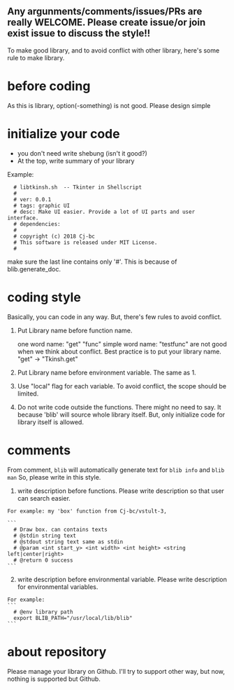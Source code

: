 Any argunments/comments/issues/PRs are really WELCOME.
Please create issue/or join exist issue to discuss the style!!
----

To make good library, and to avoid conflict with other  library,
here's some rule to make library.

# before coding
  As this is library, option(-something) is not good.
  Please design simple


# initialize your code
  * you don't need write shebung (isn't it good?)
  * At the top, write summary of your library

  Example:
  ```
    # libtkinsh.sh  -- Tkinter in Shellscript
    #
    # ver: 0.0.1
    # tags: graphic UI
    # desc: Make UI easier. Provide a lot of UI parts and user interface.
    # dependencies: 
    #
    # copyright (c) 2018 Cj-bc
    # This software is released under MIT License.
    #
  ```

  make sure the last line contains only '#'.
  This is because of blib.generate_doc.

# coding style
  Basically, you can code in any way.
  But, there's few rules to avoid conflict.

  1. Put Library name before function name.

        one word name: "get" "func"
        simple word name: "testfunc"
      are not good when we think about conflict.
      Best practice is to put your library name.
        "get" -> "Tkinsh.get"

  2. Put Library name before environment variable.
      The same as 1.

  3. Use "local" flag for each variable.
    To avoid conflict, the scope should be limited.

  4. Do not write code outside the functions.
    There might no need to say.
    It because 'blib' will source whole library itself.
    But, only initialize code for library itself is allowed.

# comments
  From comment, `blib` will automatically generate text for `blib info`
and `blib man`
  So, please write in this style.

  1. write description before functions.
    Please write description so that user can search easier.

    For example: my 'box' function from Cj-bc/vstult-3,

    ```
      # Draw box. can contains texts
      # @stdin string text
      # @stdout string text same as stdin
      # @param <int start_y> <int width> <int height> <string left|center|right>
      # @return 0 success
    ```

  2. write description before environmental variable.
    Please write description for environmental variables.

    For example:
    ```
      # @env library path
      export BLIB_PATH="/usr/local/lib/blib"
    ```


# about repository
  Please manage your library on Github.
  I'll try to support other way, but now, nothing is supported but Github.
